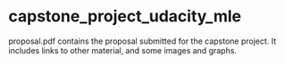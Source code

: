 # capstone_project_udacity_mle
proposal.pdf contains the proposal submitted for the capstone project. 
It includes links to other material, and some images and graphs.

